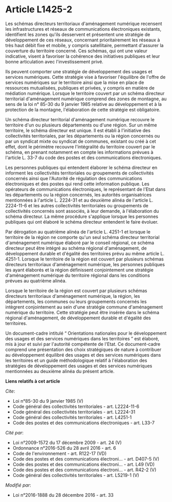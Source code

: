 # Article L1425-2

Les schémas directeurs territoriaux d'aménagement numérique recensent les infrastructures et réseaux de communications
électroniques existants, identifient les zones qu'ils desservent et présentent une stratégie de développement de ces réseaux,
concernant prioritairement les réseaux à très haut débit fixe et mobile, y compris satellitaire, permettant d'assurer la
couverture du territoire concerné. Ces schémas, qui ont une valeur indicative, visent à favoriser la cohérence des
initiatives publiques et leur bonne articulation avec l'investissement privé.

Ils peuvent comporter une stratégie de développement des usages et services numériques. Cette stratégie vise à favoriser
l'équilibre de l'offre de services numériques sur le territoire ainsi que la mise en place de ressources mutualisées,
publiques et privées, y compris en matière de médiation numérique. Lorsque le territoire couvert par un schéma directeur
territorial d'aménagement numérique comprend des zones de montagne, au sens de la loi n° 85-30 du 9 janvier 1985 relative au
développement et à la protection de la montagne, l'élaboration de cette stratégie est obligatoire.

Un schéma directeur territorial d'aménagement numérique recouvre le territoire d'un ou plusieurs départements ou d'une
région. Sur un même territoire, le schéma directeur est unique. Il est établi à l'initiative des collectivités territoriales,
par les départements ou la région concernés ou par un syndicat mixte ou syndicat de communes, existant ou créé à cet effet,
dont le périmètre recouvre l'intégralité du territoire couvert par le schéma, en prenant notamment en compte les informations
prévues à l'article L. 33-7 du code des postes et des communications électroniques.

Les personnes publiques qui entendent élaborer le schéma directeur en informent les collectivités territoriales ou
groupements de collectivités concernés ainsi que l'Autorité de régulation des communications électroniques et des postes qui
rend cette information publique. Les opérateurs de communications électroniques, le représentant de l'Etat dans les
départements ou la région concernés, les autorités organisatrices mentionnées à l'article L. 2224-31 et au deuxième alinéa de
l'article L. 2224-11-6 et les autres collectivités territoriales ou groupements de collectivités concernés sont associés, à
leur demande, à l'élaboration du schéma directeur. La même procédure s'applique lorsque les personnes publiques qui ont
élaboré le schéma directeur entendent le faire évoluer.

Par dérogation au quatrième alinéa de l'article L. 4251-1 et lorsque le territoire de la région ne comporte qu'un seul schéma
directeur territorial d'aménagement numérique élaboré par le conseil régional, ce schéma directeur peut être intégré au
schéma régional d'aménagement, de développement durable et d'égalité des territoires prévu au même article L. 4251-1. Lorsque
le territoire de la région est couvert par plusieurs schémas directeurs territoriaux d'aménagement numérique, les personnes
publiques les ayant élaborés et la région définissent conjointement une stratégie d'aménagement numérique du territoire
régional dans les conditions prévues au quatrième alinéa.

Lorsque le territoire de la région est couvert par plusieurs schémas directeurs territoriaux d'aménagement numérique, la
région, les départements, les communes ou leurs groupements concernés les intègrent conjointement au sein d'une stratégie
commune d'aménagement numérique du territoire. Cette stratégie peut être insérée dans le schéma régional d'aménagement, de
développement durable et d'égalité des territoires.

Un document-cadre intitulé “ Orientations nationales pour le développement des usages et des services numériques dans les
territoires ” est élaboré, mis à jour et suivi par l'autorité compétente de l'Etat. Ce document-cadre comprend une
présentation des choix stratégiques de nature à contribuer au développement équilibré des usages et des services numériques
dans les territoires et un guide méthodologique relatif à l'élaboration des stratégies de développement des usages et des
services numériques mentionnées au deuxième alinéa du présent article.

**Liens relatifs à cet article**

_Cite_:

  - Loi n°85-30 du 9 janvier 1985 (V)
  - Code général des collectivités territoriales - art. L2224-11-6
  - Code général des collectivités territoriales - art. L2224-31
  - Code général des collectivités territoriales - art. L4251-1
  - Code des postes et des communications électroniques - art. L33-7

_Cité par_:

  - Loi n°2009-1572 du 17 décembre 2009 - art. 24 (V)
  - Ordonnance n°2016-526 du 28 avril 2016 - art. 6
  - Code de l'environnement - art. R122-17 (VD)
  - Code des postes et des communications électroni... - art. D407-5 (V)
  - Code des postes et des communications électroni... - art. L49 (VD)
  - Code des postes et des communications électroni... - art. R42-2 (V)
  - Code général des collectivités territoriales - art. L5219-1 (V)

_Modifié par_:

  - Loi n°2016-1888 du 28 décembre 2016 - art. 33
